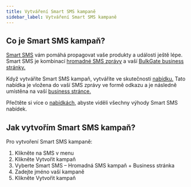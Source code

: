 ```yaml
---
title: Vytváření Smart SMS kampaně
sidebar_label: Vytváření Smart SMS kampaně
---
```


## Co je Smart SMS kampaň?
[Smart SMS](https://www.bulkgate.com/cs/reseni/smart-sms/) vám pomáhá propagovat vaše produkty a události ještě lépe. Smart SMS je kombinací [hromadné SMS zprávy](https://www.bulkgate.com/cs/reseni/sms#hromadna-sms) a vaší [BulkGate business stránky.](business-page.md#co-je-business-stránka)

Když vytváříte Smart SMS kampaň, vytváříte ve skutečnosti [nabídku.](https://www.bulkgate.com/cs/reseni/smart-sms#nabidky) Tato nabídka je vložena do vaší SMS zprávy ve formě odkazu a je následně umístěna na vaší [business stránce.](business-page.md#co-je-business-stránka)

Přečtěte si více o [nabídkách,](offers.md#co-je-to-nabídka) abyste viděli všechny výhody Smart SMS nabídek.


## Jak vytvořím Smart SMS kampaň?
Pro vytvoření Smart SMS kampaně:
1.	Klikněte na SMS v menu
2.	Klikněte Vytvořit kampaň
3.	Vyberte Smart SMS – Hromadná SMS kampaň + Business stránka
4.	Zadejte jméno vaší kampaně
5.	Klikněte Vytvořit kampaň

